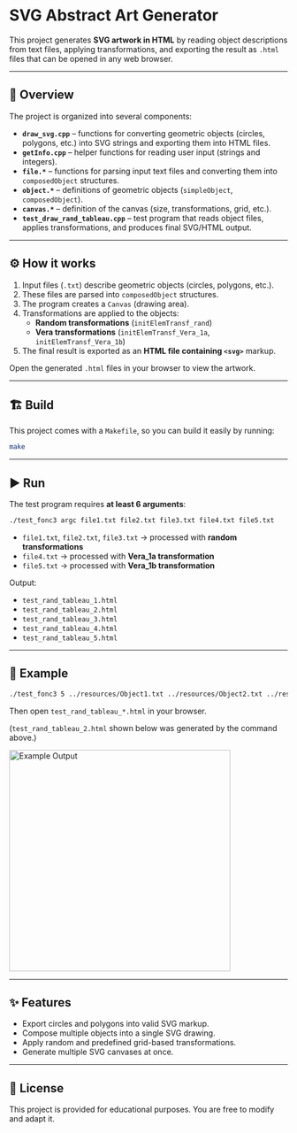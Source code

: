 # SVG Abstract Art Generator

This project generates **SVG artwork in HTML** by reading object descriptions from text files, applying transformations, and exporting the result as `.html` files that can be opened in any web browser.

---

## 📌 Overview

The project is organized into several components:

- **`draw_svg.cpp`** – functions for converting geometric objects (circles, polygons, etc.) into SVG strings and exporting them into HTML files.
- **`getInfo.cpp`** – helper functions for reading user input (strings and integers).
- **`file.*`** – functions for parsing input text files and converting them into `composedObject` structures.
- **`object.*`** – definitions of geometric objects (`simpleObject`, `composedObject`).
- **`canvas.*`** – definition of the canvas (size, transformations, grid, etc.).
- **`test_draw_rand_tableau.cpp`** – test program that reads object files, applies transformations, and produces final SVG/HTML output.

---

## ⚙️ How it works

1. Input files (`.txt`) describe geometric objects (circles, polygons, etc.).
2. These files are parsed into `composedObject` structures.
3. The program creates a `Canvas` (drawing area).
4. Transformations are applied to the objects:
   - **Random transformations** (`initElemTransf_rand`)
   - **Vera transformations** (`initElemTransf_Vera_1a`, `initElemTransf_Vera_1b`)
5. The final result is exported as an **HTML file containing `<svg>`** markup.

Open the generated `.html` files in your browser to view the artwork.

---

## 🏗️ Build

This project comes with a `Makefile`, so you can build it easily by running:

```bash
make
```

---

## ▶️ Run

The test program requires **at least 6 arguments**:

```bash
./test_fonc3 argc file1.txt file2.txt file3.txt file4.txt file5.txt
```

- `file1.txt`, `file2.txt`, `file3.txt` → processed with **random transformations**
- `file4.txt` → processed with **Vera_1a transformation**
- `file5.txt` → processed with **Vera_1b transformation**

Output:  
- `test_rand_tableau_1.html`  
- `test_rand_tableau_2.html`  
- `test_rand_tableau_3.html`  
- `test_rand_tableau_4.html`  
- `test_rand_tableau_5.html`  

---

## 📂 Example

```bash
./test_fonc3 5 ../resources/Object1.txt ../resources/Object2.txt ../resources/Object3.txt ../resources/Vera_tableau_1a.txt ../resources/Vera_tableau_1b.txt
```

Then open `test_rand_tableau_*.html` in your browser.


(`test_rand_tableau_2.html` shown below was generated by the command above.)

<img src="../examples/Screenshot2.png" alt="Example Output" width="400"/>

---

## ✨ Features

- Export circles and polygons into valid SVG markup.
- Compose multiple objects into a single SVG drawing.
- Apply random and predefined grid-based transformations.
- Generate multiple SVG canvases at once.

---

## 📜 License

This project is provided for educational purposes. You are free to modify and adapt it.

